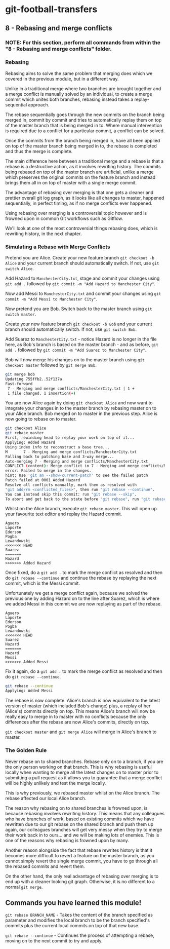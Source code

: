# git-football-transfers

## 8 - Rebasing and merge conflicts

### NOTE: For this section, perform all commands from within the "8 - Rebasing and merge conflicts" folder.

### Rebasing

Rebasing aims to solve the same problem that merging does which we covered in the previous module, but in a different way.

Unlike in a traditional merge where two branches are brought together and a merge conflict is manually solved by an individual, to create a merge commit which unites both branches, rebasing instead takes a replay-sequential approach.

The rebase sequentially goes through the new commits on the branch being merged in, commit by commit and tries to automatically replay them on top of the master branch that is being merged in to. Where manual intervention is required due to a conflict for a particular commit, a conflict can be solved.

Once the commits from the branch being merged in, have all been applied on top of the master branch being merged in to, the rebase is completed and thus the merge is complete.

The main difference here between a traditional merge and a rebase is that a rebase is a destructive action, as it involves rewriting history. The commits being rebased on top of the master branch are artificial, unlike a merge which preserves the original commits on the feature branch and instead brings them all in on top of master with a single merge commit.

The advantage of rebasing over merging is that one gets a cleaner and prettier overall git log graph, as it looks like all changes to master, happened sequentially, in perfect timing, as if no merge conflicts ever happened.

Using rebasing over merging is a controversial topic however and is frowned upon in common Git workflows such as Gitflow.

We'll look at one of the most controversial things rebasing does, which is rewriting history, in the next chapter.

### Simulating a Rebase with Merge Conflicts

Pretend you are Alice. Create your new feature branch `git checkout -b Alice` and your current branch should automatically switch. If not, use `git switch Alice`.

Add Hazard to `ManchesterCity.txt`, stage and commit your changes using `git add .` followed by `git commit -m "Add Hazard to Manchester City"`.

Now add Messi to `ManchesterCity.txt` and commit your changes using `git commit -m "Add Messi to Manchester City"`.

Now pretend you are Bob. Switch back to the master branch using `git switch master`.

Create your new feature branch `git checkout -b Bob` and your current branch should automatically switch. If not, use `git switch Bob`.

Add Suarez to `ManchesterCity.txt` - notice Hazard is no longer in the file here, as Bob's branch is based on the master branch - and as before, `git add .` followed by `git commit -m "Add Suarez to Manchester City"`.

Bob will now merge his changes on to the master branch using `git checkout master` followed by `git merge Bob`.

```bash
git merge bob
Updating 755ffb2..52f137a
Fast-forward
 7 - Merging and merge conflicts/ManchesterCity.txt | 1 +
 1 file changed, 1 insertion(+)
```

You are now Alice again by doing `git checkout Alice` and now want to integrate your changes in to the master branch by rebasing master on to your Alice branch. Bob merged on to master in the previous step. Alice is now going to rebase on to master.

```bash
git checkout Alice
git rebase master
First, rewinding head to replay your work on top of it...
Applying: Added Hazard
Using index info to reconstruct a base tree...
M       7 - Merging and merge conflicts/ManchesterCity.txt
Falling back to patching base and 3-way merge...
Auto-merging 7 - Merging and merge conflicts/ManchesterCity.txt
CONFLICT (content): Merge conflict in 7 - Merging and merge conflicts/ManchesterCity.txt
error: Failed to merge in the changes.
hint: Use 'git am --show-current-patch' to see the failed patch
Patch failed at 0001 Added Hazard
Resolve all conflicts manually, mark them as resolved with
"git add/rm <conflicted_files>", then run "git rebase --continue".
You can instead skip this commit: run "git rebase --skip".
To abort and get back to the state before "git rebase", run "git rebase --abort".
```

Whilst on the Alice branch, execute `git rebase master`. This will open up your favourite text editor and replay the Hazard commit.

```text
Aguero
Laporte
Ederson
Pogba
Lewandowski
<<<<<<< HEAD
Suarez
=======
Hazard
>>>>>>> Added Hazard
```

Once fixed, do a `git add .` to mark the merge conflict as resolved and then do `git rebase --continue` and continue the rebase by replaying the next commit, which is the Messi commit.

Unfortunately we get a merge conflict again, because we solved the previous one by adding Hazard on to the line after Suarez, which is where we added Messi in this commit we are now replaying as part of the rebase.

```text
Aguero
Laporte
Ederson
Pogba
Lewandowski
<<<<<<< HEAD
Suarez
Hazard
=======
Hazard
Messi
>>>>>>> Added Messi
```

Fix it again, do a `git add .` to mark the merge conflict as resolved and then do `git rebase --continue`.

```bash
git rebase --continue
Applying: Added Messi
```

The rebase is now complete. Alice's branch is now equivalent to the latest version of master (which included Bob's change) plus, a replay of her (Alice's) commits directly on top. This means Alice's branch will now be really easy to merge in to master with no conflicts because the only differences after the rebase are now Alice's commits, directly on top.

`git checkout master` and `git merge Alice` will merge in Alice's branch to master.

### The Golden Rule

Never rebase on to shared branches. Rebase only on to a branch, if you are the only person working on that branch. This is why rebasing is useful locally when wanting to merge all the latest changes on to master prior to submitting a pull request as it allows you to guarantee that a merge conflict will be highly unlikely and test the merge locally.

This is why previously, we rebased master whilst on the Alice branch. The rebase affected our local Alice branch.

The reason why rebasing on to shared branches is frowned upon, is because rebasing involves rewriting history. This means that any colleagues who have branches of work, based on existing commits which we have rewritten due to our git rebase on the shared branch and push them up again, our colleagues branches will get very messy when they try to merge their work back in to ours... and we will be making lots of enemies. This is one of the reasons why rebasing is frowned upon by many.

Another reason alongside the fact that rebase rewrites history is that it becomes more difficult to revert a feature on the master branch, as you cannot simply revert the single merge commit, you have to go through all the rebased commits and revert them.

On the other hand, the only real advantage of rebasing over merging is to end up with a cleaner looking git graph. Otherwise, it is no different to a normal `git merge`.

## Commands you have learned this module!

`git rebase BRANCH_NAME` - Takes the content of the branch specified as parameter and modifies the local branch to be the branch specified's commits plus the current local commits on top of that new base.

`git rebase --continue` - Continues the process of attempting a rebase, moving on to the next commit to try and apply.
